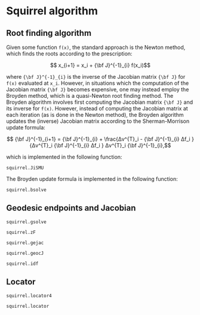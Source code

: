 # Squirrel algorithm

## Root finding algorithm

Given some function ``f(x)``, the standard approach is the Newton method, which finds the roots according to the prescription:

```math
    x_{i+1} = x_i + {\bf J}^{-1}_{i} f(x_i)
```

where ``{\bf J}^{-1}_{i}`` is the inverse of the Jacobian matrix ``{\bf
J}`` for ``f(x)`` evaluated at ``x_i``. However, in situations which the
computation of the Jacobian matrix ``{\bf J}`` becomes expensive, one
may instead employ the Broyden method, which is a quasi-Newton root
finding method. The Broyden algorithm involves first computing the
Jacobian matrix ``{\bf J}`` and its inverse for ``f(x)``. However,
instead of computing the Jacobian matrix at each iteration (as is done
in the Newton method), the Broyden algorithm updates the (inverse)
Jacobian matrix according to the Sherman-Morrison update formula:

```math
    {\bf J}^{-1}_{i+1} 
    = 
        {\bf J}^{-1}_{i}
        +
        \frac{Δv^{T}_i - {\bf J}^{-1}_{i} Δf_i }
        {Δv^{T}_i {\bf J}^{-1}_{i} Δf_i }
        Δv^{T}_i {\bf J}^{-1}_{i},
```

which is implemented in the following function:

```@docs
squirrel.JiSMU
```

The Broyden update formula is implemented in the following function:

```@docs
squirrel.bsolve
```

## Geodesic endpoints and Jacobian

```@docs
squirrel.gsolve
```

```@docs
squirrel.zF
```

```@docs
squirrel.gejac
```

```@docs
squirrel.geocJ
```

```@docs
squirrel.idf
```

## Locator

```@docs
squirrel.locator4
```

```@docs
squirrel.locator
```